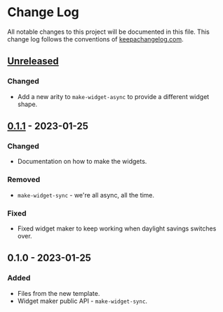 # Change Log
All notable changes to this project will be documented in this file. This change log follows the conventions of [keepachangelog.com](http://keepachangelog.com/).

## [Unreleased]
### Changed
- Add a new arity to `make-widget-async` to provide a different widget shape.

## [0.1.1] - 2023-01-25
### Changed
- Documentation on how to make the widgets.

### Removed
- `make-widget-sync` - we're all async, all the time.

### Fixed
- Fixed widget maker to keep working when daylight savings switches over.

## 0.1.0 - 2023-01-25
### Added
- Files from the new template.
- Widget maker public API - `make-widget-sync`.

[Unreleased]: https://sourcehost.site/your-name/clj-course/compare/0.1.1...HEAD
[0.1.1]: https://sourcehost.site/your-name/clj-course/compare/0.1.0...0.1.1

